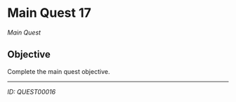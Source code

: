 # Main Quest 17

*Main Quest*

## Objective
Complete the main quest objective.

---
*ID: QUEST00016*
